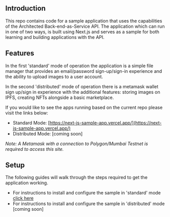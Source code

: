 ## Introduction

This repo contains code for a sample application that uses the capabilities of the Architected Back-end-as-Service API. The application which can run in one of two ways, is built using Next.js and serves as a sample for both learning and building applications with the API.

## Features

In the first 'standard' mode of operation the application is a simple file manager that provides an email/password sign-up/sign-in experience and the ability to upload images to a user account.

In the second 'distributed' mode of operation there is a metamask wallet sign up/sign in experience with the additional features: storing images on IPFS, creating NFTs alongside a basic marketplace.

If you would like to see the apps running based on the current repo please visit the links below:

- Standard Mode: [https://next-js-sample-app.vercel.app/](https://next-js-sample-app.vercel.app/)
- Distributed Mode: [coming soon]

_Note: A Metamask with a connection to Polygon/Mumbai Testnet is required to access this site._

## Setup

The following guides will walk through the steps required to get the application working.

- For instructions to install and configure the sample in 'standard' mode [click here](/app.md)
- For instructions to install and configure the sample in 'distributed' mode [coming soon]

